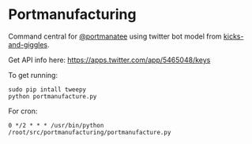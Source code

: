 Portmanufacturing
=================

Command central for [@portmanatee](https://twitter.com/portmanatee) using twitter bot model from [kicks-and-giggles](https://github.com/robincamille/kicks-and-giggles).

Get API info here: https://apps.twitter.com/app/5465048/keys

To get running:

    sudo pip intall tweepy
    python portmanufacture.py

For cron:

    0 */2 * * * /usr/bin/python /root/src/portmanufacturing/portmanufacture.py
